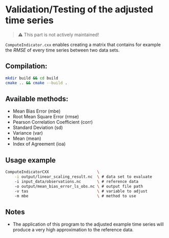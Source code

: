 # Validation/Testing of the adjusted time series

> ⚠️ This part is not actively maintained!

`ComputeIndicator.cxx` enables creating a matrix that contains for example the $RMSE$ of every time series between two data sets.

## Compilation:

```bash
mkdir build && cd build
cmake .. && cmake --build .
```

## Available methods:

- Mean Bias Error (mbe)
- Root Mean Square Error (rmse)
- Pearson Correlation Coefficient (corr)
- Standard Deviation (sd)
- Variance (var)
- Mean (mean)
- Index of Agreement (ioa)

## Usage example

```bash
ComputeIndicatorCXX                     \
    -i output/linear_scaling_result.nc  \ # data set to evaluate
    -i input_data/observations.nc       \ # reference data
    -o output/mean_bias_error_ls_obs.nc \ # output file path
    -v tas                              \ # variable to adjust
    -m mbe                              \ # method to use
```

## Notes

- The application of this program to the adjusted example time series will produce a very high approximation to the reference data.
